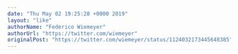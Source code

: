 ```yaml
---
date: "Thu May 02 19:25:28 +0000 2019"
layout: "like"
authorName: "Federico Wiemeyer"
authorUrl: "https://twitter.com/wiemeyer"
originalPost: "https://twitter.com/wiemeyer/status/1124032173445648385"
---
```

